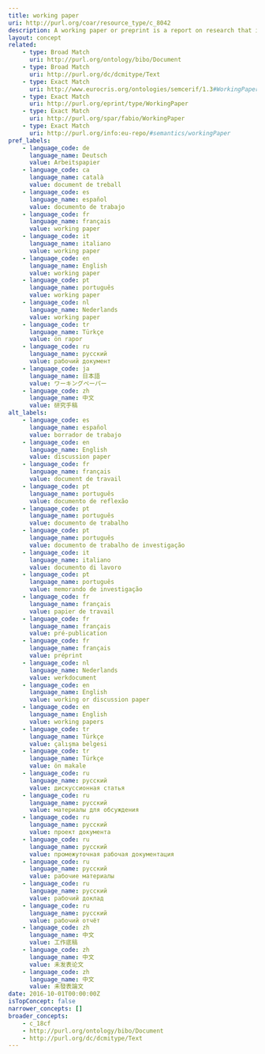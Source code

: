 ```yaml
---
title: working paper
uri: http://purl.org/coar/resource_type/c_8042
description: A working paper or preprint is a report on research that is still on-going or which has not yet been accepted for publication.
layout: concept
related:
    - type: Broad Match
      uri: http://purl.org/ontology/bibo/Document
    - type: Broad Match
      uri: http://purl.org/dc/dcmitype/Text
    - type: Exact Match
      uri: http://www.eurocris.org/ontologies/semcerif/1.3#WorkingPaper
    - type: Exact Match
      uri: http://purl.org/eprint/type/WorkingPaper
    - type: Exact Match
      uri: http://purl.org/spar/fabio/WorkingPaper
    - type: Exact Match
      uri: http://purl.org/info:eu-repo/#semantics/workingPaper
pref_labels:
    - language_code: de
      language_name: Deutsch
      value: Arbeitspapier
    - language_code: ca
      language_name: català
      value: document de treball
    - language_code: es
      language_name: español
      value: documento de trabajo
    - language_code: fr
      language_name: français
      value: working paper
    - language_code: it
      language_name: italiano
      value: working paper
    - language_code: en
      language_name: English
      value: working paper
    - language_code: pt
      language_name: português
      value: working paper
    - language_code: nl
      language_name: Nederlands
      value: working paper
    - language_code: tr
      language_name: Türkçe
      value: ön rapor
    - language_code: ru
      language_name: русский
      value: рабочий документ
    - language_code: ja
      language_name: 日本語
      value: ワーキングペーパー
    - language_code: zh
      language_name: 中文
      value: 研究手稿
alt_labels:
    - language_code: es
      language_name: español
      value: borrador de trabajo
    - language_code: en
      language_name: English
      value: discussion paper
    - language_code: fr
      language_name: français
      value: document de travail
    - language_code: pt
      language_name: português
      value: documento de reflexão
    - language_code: pt
      language_name: português
      value: documento de trabalho
    - language_code: pt
      language_name: português
      value: documento de trabalho de investigação
    - language_code: it
      language_name: italiano
      value: documento di lavoro
    - language_code: pt
      language_name: português
      value: memorando de investigação
    - language_code: fr
      language_name: français
      value: papier de travail
    - language_code: fr
      language_name: français
      value: pré-publication
    - language_code: fr
      language_name: français
      value: préprint
    - language_code: nl
      language_name: Nederlands
      value: werkdocument
    - language_code: en
      language_name: English
      value: working or discussion paper
    - language_code: en
      language_name: English
      value: working papers
    - language_code: tr
      language_name: Türkçe
      value: çalışma belgesi
    - language_code: tr
      language_name: Türkçe
      value: ön makale
    - language_code: ru
      language_name: русский
      value: дискуссионная статья
    - language_code: ru
      language_name: русский
      value: материалы для обсуждения
    - language_code: ru
      language_name: русский
      value: проект документа
    - language_code: ru
      language_name: русский
      value: промежуточная рабочая документация
    - language_code: ru
      language_name: русский
      value: рабочие материалы
    - language_code: ru
      language_name: русский
      value: рабочий доклад
    - language_code: ru
      language_name: русский
      value: рабочий отчёт
    - language_code: zh
      language_name: 中文
      value: 工作底稿
    - language_code: zh
      language_name: 中文
      value: 未发表论文
    - language_code: zh
      language_name: 中文
      value: 未發表論文
date: 2016-10-01T00:00:00Z
isTopConcept: false
narrower_concepts: []
broader_concepts:
    - c_18cf
    - http://purl.org/ontology/bibo/Document
    - http://purl.org/dc/dcmitype/Text
---
```


